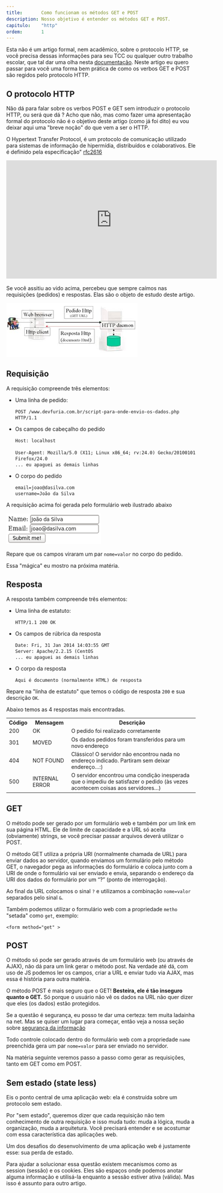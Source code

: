 ```yaml
---
title:       Como funcionam os métodos GET e POST
description: Nosso objetivo é entender os métodos GET e POST.
capitulo:    "http"
ordem:       1
---
```


Esta não é um artigo formal, nem acadêmico, sobre o protocolo HTTP, se você precisa dessas informações para seu TCC ou
qualquer outro trabalho escolar, que tal dar uma olha nesta [documentação](http://docs.w3cub.com/http/ 'link-externo').
Neste artigo eu quero passar para você uma forma bem prática de como os verbos GET e POST são regidos pelo protocolo HTTP.

## O protocolo HTTP

Não dá para falar sobre os verbos POST e GET sem introduzir o protocolo HTTP, ou será que dá ? Acho que não, mas como fazer
uma apresentação formal do protocolo não é o objetivo deste artigo (como já foi dito) eu vou deixar aqui uma "breve noção"
do que vem a ser o HTTP.

O Hypertext Transfer Protocol, é um protocolo de comunicação utilizado para sistemas de informação de hipermídia, distribuídos e colaborativos.
Ele é definido pela especificação" [rfc2616](https://tools.ietf.org/html/rfc2616 "link-externo")

<iframe width="560" height="315" src="https://www.youtube.com/embed/fhAXgcD21iE?rel=0" frameborder="0" allowfullscreen></iframe>

Se você assitiu ao vido acima, percebeu que sempre caímos nas requisições (pedidos) e respostas. Elas são o objeto de 
estudo deste artigo.

![figura http](http-diagram.jpeg )



## Requisição

A requisição compreende três elementos:


- Uma linha de pedido:

    ```
    POST /www.devfuria.com.br/script-para-onde-envio-os-dados.php HTTP/1.1
    ```

- Os campos de cabeçalho do pedido

    ```
    Host: localhost

    User-Agent: Mozilla/5.0 (X11; Linux x86_64; rv:24.0) Gecko/20100101 Firefox/24.0
    ... eu apaguei as demais linhas
    ```

- O corpo do pedido

    ```
    email=joao@dasilva.com
    username=João da Silva
    ```

A requisição acima foi gerada pelo formulário web ilustrado abaixo

![exemplo de formulário web](form.png )

Repare que os campos viraram um par `nome=valor` no corpo do pedido.

Essa "mágica" eu mostro na próxima matéria.



## Resposta

A resposta também compreende três elementos:

- Uma linha de estatuto:

    ```        
    HTTP/1.1 200 OK
    ```

- Os campos de rúbrica da resposta

    ```
    Date: Fri, 31 Jan 2014 14:03:55 GMT
    Server: Apache/2.2.15 (CentOS
    ... eu apaguei as demais linhas
    ```

- O corpo da resposta

    ```
    Aqui é documento (normalmente HTML) de resposta
    ```

Repare na "linha de estatuto" que temos o código de resposta `200` e sua descrição `OK`.

Abaixo temos as 4 respostas mais encontradas.

<div class="bs-example">
    <table class="table  table-striped">
        <tr>
            <th class="text-center">Código</th>
            <th class="text-center">Mensagem</th>
            <th class="text-center">Descrição</th>
        </tr>
        <tr>
            <td>200</td>
            <td>OK</td>
            <td class="text-left">O pedido foi realizado corretamente</td>
        </tr>
        <tr>
            <td>301</td>
            <td>MOVED</td>
            <td class="text-left">Os dados pedidos foram transferidos para um novo endereço</td>
        </tr>
        <tr>
            <td>404</td>
            <td>NOT FOUND</td>
            <td class="text-left">Clássico! O servidor não encontrou nada no endereço indicado. Partiram sem deixar endereço…:)</td>
        </tr>
        <tr>
            <td>500</td>
            <td>INTERNAL ERROR</td>
            <td class="text-left">O servidor encontrou uma condição inesperada que o impediu de satisfazer o pedido (às vezes acontecem coisas aos servidores…)</td>
        </tr>
    </table>
</div>



## GET

O método pode ser gerado por um formulário web e também por um link em sua página HTML. Ele de limite de capacidade e a 
URL só aceita (obviamente) strings, se você precisar passar arquivos deverá utilizar o POST.

O método GET utiliza a própria URI (normalmente chamada de URL) para enviar dados ao servidor,
quando enviamos um formulário pelo método GET, o navegador pega as informações do formulário
e coloca junto com a URI de onde o formulário vai ser enviado e envia, separando o endereço
da URI dos dados do formulário por um “?” (ponto de interrogação).

Ao final da URL colocamos o sinal `?` e utilizamos a combinação `nome=valor` separados pelo sinal `&`.

Também podemos utilizar o formulário web com a propriedade `metho` "setada" como `get`, exemplo:

    <form method="get" >


## POST

O método só pode ser gerado através de um formulário web (ou através de AJAX), não dá para um link gerar o método post. 
Na verdade até dá, com uso de JS podemos ler os campos, criar a URL e enviar tudo via AJAX, mas essa é história para 
outra matéria.

O método POST é mais seguro que o GET! <strong>Besteira, ele é tão inseguro quanto o GET.</strong> Só porque o usuário 
não vê os dados na URL não quer dizer que eles (os dados) estão protegidos.

Se a questão é segurança, eu posso te dar uma certeza: tem muita ladainha na net. Mas se quiser um lugar para começar, 
então veja a nossa seção sobre [segurança da informação](/seguranca-da-informacao/)

Todo controle colocado dentro do formulário web com a propriedade `name` preenchida gera um par `nome=valor` para ser 
enviado no servidor.

Na matéria seguinte veremos passo a passo como gerar as requisições, tanto em GET como em POST.



## Sem estado (state less)

Eis o ponto central de uma aplicação web: ela é construída sobre um protocolo sem estado.

Por "sem estado", queremos dizer que cada requisição não tem conhecimento de outra requisição e isso muda tudo: muda a 
lógica, muda a organização, muda a arquitetura. Você precisará entender e se acostumar com essa característica das 
aplicações web.

Um dos desafios do desenvolvimento de uma aplicação web é justamente esse: sua perda de estado.

Para ajudar a solucionar essa questão existem mecanismos como as session (sessão) e os cookies. Eles são espaços onde
podemos anotar alguma informação e utilisá-la enquanto a sessão estiver ativa (válida). Mas isso é assunto para outro
artigo.


